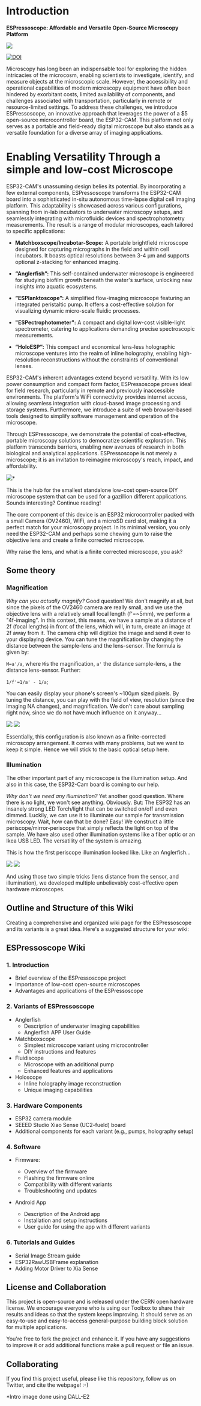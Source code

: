 # Introduction

**ESPressoscope: Affordable and Versatile Open-Source Microscopy Platform**

![](./IMAGES/Espressoscope-v1-02.jpg)

[![DOI](https://zenodo.org/badge/798846669.svg)](https://zenodo.org/doi/10.5281/zenodo.11179310)

Microscopy has long been an indispensable tool for exploring the hidden intricacies of the microcosm, enabling scientists to investigate, identify, and measure objects at the microscopic scale. However, the accessibility and operational capabilities of modern microscopy equipment have often been hindered by exorbitant costs, limited availability of components, and challenges associated with transportation, particularly in remote or resource-limited settings. To address these challenges, we introduce ESPressoscope, an innovative approach that leverages the power of a $5 open-source microcontroller board, the ESP32-CAM. This platform not only serves as a portable and field-ready digital microscope but also stands as a versatile foundation for a diverse array of imaging applications.

# Enabling Versatility Through a simple and low-cost Microscope

ESP32-CAM's unassuming design belies its potential. By incorporating a few external components, ESPressoscope transforms the ESP32-CAM board into a sophisticated in-situ autonomous time-lapse digital cell imaging platform. This adaptability is showcased across various configurations, spanning from in-lab incubators to underwater microscopy setups, and seamlessly integrating with microfluidic devices and spectrophotometry measurements. The result is a range of modular microscopes, each tailored to specific applications:

- **Matchboxscope/Incubotar-Scope:** A portable brightfield microscope designed for capturing micrographs in the field and within cell incubators. It boasts optical resolutions between 3-4 µm and supports optional z-stacking for enhanced imaging.

- **“Anglerfish”:** This self-contained underwater microscope is engineered for studying biofilm growth beneath the water's surface, unlocking new insights into aquatic ecosystems.

- **“ESPlanktoscope”:** A simplified flow-imaging microscope featuring an integrated peristaltic pump. It offers a cost-effective solution for visualizing dynamic micro-scale fluidic processes.

- **"ESPectrophotometer":** A compact and digital low-cost visible-light spectrometer, catering to applications demanding precise spectroscopic measurements.

- **“HoloESP”:** This compact and economical lens-less holographic microscope ventures into the realm of inline holography, enabling high-resolution reconstructions without the constraints of conventional lenses.

ESP32-CAM's inherent advantages extend beyond versatility. With its low power consumption and compact form factor, ESPressoscope proves ideal for field research, particularly in remote and previously inaccessible environments. The platform's WiFi connectivity provides internet access, allowing seamless integration with cloud-based image processing and storage systems. Furthermore, we introduce a suite of web browser-based tools designed to simplify software management and operation of the microscope.

Through ESPressoscope, we demonstrate the potential of cost-effective, portable microscopy solutions to democratize scientific exploration. This platform transcends barriers, enabling new avenues of research in both biological and analytical applications. ESPressoscope is not merely a microscope; it is an invitation to reimagine microscopy's reach, impact, and affordability.

![](IMAGES/intro_img.png)*


This is the hub for the smallest standalone low-cost open-source DIY microscope system that can be used for a gazillion different applications. Sounds interesting? Continue reading!

The core component of this device is an ESP32 microcontroller packed with a small Camera (OV2460), WiFi, and a microSD card slot, making it a perfect match for your microscopy project. In its minimal version, you only need the ESP32-CAM and perhaps some chewing gum to raise the objective lens and create a finite corrected microscope.

Why raise the lens, and what is a finite corrected microscope, you ask?

## Some theory

### Magnification

*Why can you actually magnify?* Good question! We don't magnify at all, but since the pixels of the OV2460 camera are really small, and we use the objective lens with a relatively small focal length (f'=~5mm), we perform a "4f-imaging". In this context, this means, we have a sample at a distance of 2f (focal lengths) in front of the lens, which will, in turn, create an image at 2f away from it. The camera chip will digitize the image and send it over to your displaying device. You can tune the magnification by changing the distance between the sample-lens and the lens-sensor. The formula is given by:

`M=a'/a`, where `M`is the magnification, `a'` the distance sample-lens, `a` the distance lens-sensor. Further:

`1/f'=1/a' - 1/a`;

You can easily display your phone's screen's ~100µm sized pixels. By tuning the distance, you can play with the field of view, resolution (since the imaging NA changes), and magnification. We don't care about sampling right now, since we do not have much influence on it anyway...

![](IMAGES/image1.png)
![](IMAGES/image1.png)

Essentially, this configuration is also known as a finite-corrected microscopy arrangement. It comes with many problems, but we want to keep it simple. Hence we will stick to the basic optical setup here.

### Illumination

The other important part of any microscope is the illumination setup. And also in this case, the ESP32-Cam board is coming to our help.

*Why don't we need any illumination?* Yet another good question. Where there is no light, we won't see anything. Obviously. But: The ESP32 has an insanely strong LED Torch/light that can be switched on/off and even dimmed. Luckily, we can use it to illuminate our sample for transmission microscopy. Wait, how can that be done? Easy! We construct a little periscope/mirror-periscope that simply reflects the light on top of the sample. We have also used other illumination systems like a fiber optic or an Ikea USB LED. The versatility of the system is amazing.

This is how the first periscope illumination looked like. Like an Anglerfish...

![](IMAGES/IMG_20220326_185946.jpg)
![](IMAGES/IMG_20220326_190242.jpg)

And using those two simple tricks (lens distance from the sensor, and illumination), we developed multiple unbelievably cost-effective open hardware microscopes.  


## Outline and Structure of this Wiki

Creating a comprehensive and organized wiki page for the ESPressoscope and its variants is a great idea. Here's a suggested structure for your wiki:

## ESPressoscope Wiki

### 1. Introduction
   - Brief overview of the ESPressoscope project
   - Importance of low-cost open-source microscopes
   - Advantages and applications of the ESPressoscope

### 2. Variants of ESPressoscope
   - Anglerfish
     - Description of underwater imaging capabilities
     - Anglerfish APP User Guide
   - Matchboxscope
     - Simplest microscope variant using microcontroller
     - DIY instructions and features
   - Fluidiscope
     - Microscope with an additional pump
     - Enhanced features and applications
   - Holoscope
     - Inline holography image reconstruction
     - Unique imaging capabilities

### 3. Hardware Components
   - ESP32 camera module
   - SEEED Studio Xiao Sense (UC2-fueld) board
   - Additional components for each variant (e.g., pumps, holography setup)

### 4. Software
   - Firmware:
     - Overview of the firmware
     - Flashing the firmware online
     - Compatibility with different variants
     - Troubleshooting and updates

   - Android App
     - Description of the Android app
     - Installation and setup instructions
     - User guide for using the app with different variants

### 6. Tutorials and Guides
   - Serial Image Stream guide
   - ESP32RawUSBFrame explanation
   - Adding Motor Driver to Xia Sense



## License and Collaboration

This project is open-source and is released under the CERN open hardware license. We encourage everyone who is using our Toolbox to share their results and ideas so that the system keeps improving. It should serve as an easy-to-use and easy-to-access general-purpose building block solution for multiple applications.

You're free to fork the project and enhance it. If you have any suggestions to improve it or add additional functions make a pull request or file an issue.


## Collaborating
If you find this project useful, please like this repository, follow us on Twitter, and cite the webpage! :-)



*Intro image done using DALL-E2
